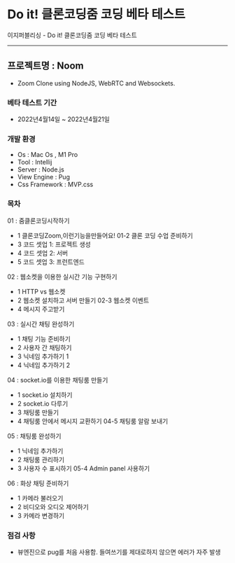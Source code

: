 # Do it! 클론코딩줌 코딩 베타 테스트
이지퍼블리싱 - Do it! 클론코딩줌 코딩 베타 테스트
***


## 프로젝트명 : Noom

- Zoom Clone using NodeJS, WebRTC and Websockets.

### 베타 테스트 기간
- 2022년4월14일 ~ 2022년4월21일

### 개발 환경

- Os : Mac Os , M1 Pro
- Tool : Intellij
- Server : Node.js
- View Engine : Pug
- Css Framework : MVP.css

### 목차
01 : 줌클론코딩시작하기
- 1 클론코딩Zoom,이런기능을만들어요! 01-2 클론 코딩 수업 준비하기
- 3 코드 셋업 1: 프로젝트 생성
- 4 코드 셋업 2: 서버
- 5 코드 셋업 3: 프런트엔드

02 : 웹소켓을 이용한 실시간 기능 구현하기
- 1 HTTP vs 웹소켓
- 2 웹소켓 설치하고 서버 만들기 02-3 웹소켓 이벤트
- 4 메시지 주고받기

03 : 실시간 채팅 완성하기
- 1 채팅 기능 준비하기 
- 2 사용자 간 채팅하기 
- 3 닉네임 추가하기 1 
- 4 닉네임 추가하기 2

04 : socket.io를 이용한 채팅룸 만들기
- 1 socket.io 설치하기
- 2 socket.io 다루기
- 3 채팅룸 만들기
- 4 채팅룸 안에서 메시지 교환하기 04-5 채팅룸 알람 보내기

05 : 채팅룸 완성하기
- 1 닉네임 추가하기
- 2 채팅룸 관리하기
- 3 사용자 수 표시하기 05-4 Admin panel 사용하기

06 : 화상 채팅 준비하기
- 1 카메라 불러오기
- 2 비디오와 오디오 제어하기 
- 3 카메라 변경하기

### 점검 사항

- 뷰엔진으로 pug를 처음 사용함. 들여쓰기를 제대로하지 않으면 에러가 자주 발생
